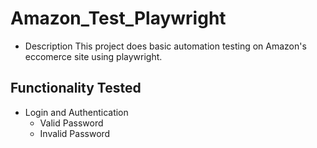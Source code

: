 # Amazon_Test_Playwright
 - Description
    This project does basic automation testing on Amazon's eccomerce site using playwright.

## Functionality Tested

- Login and Authentication
    - Valid Password
    - Invalid Password

